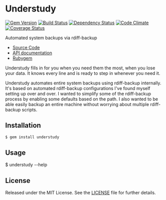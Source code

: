 # Understudy

[![Gem Version](https://badge.fury.io/rb/understudy.png)](http://badge.fury.io/rb/understudy)
[![Build Status](https://travis-ci.org/ketiko/understudy.png?branch=master)](https://travis-ci.org/ketiko/understudy)
[![Dependency Status](https://gemnasium.com/ketiko/understudy.png)](https://gemnasium.com/ketiko/understudy)
[![Code Climate](https://codeclimate.com/github/ketiko/understudy.png)](https://codeclimate.com/github/ketiko/understudy)
[![Coverage Status](https://coveralls.io/repos/ketiko/understudy/badge.png?branch=master)](https://coveralls.io/r/ketiko/understudy?branch=master)

Automated system backups via rdiff-backup

* [Source Code](http://github.com/ketiko/understudy)
* [API documentation](http://rubydoc.info/github/ketiko/understudy/master)
* [Rubygem](http://rubygems.org/gems/understudy)

Understudy fills in for you when you need them the most, when you lose your data.  It knows every line and is ready to step in whenever you need it.

Understudy automates entire system backups using rdiff-backup internally.  It's based on automated rdiff-backup configurations I've found myself setting up over and over.
I wanted to simplify some of the rdiff-backup process by enabling some defaults based on the path.  I also wanted to be able easily backup an entire machine without worrying about
multiple rdiff-backup scripts.

## Installation

```bash
$ gem install understudy
```

## Usage

$ understudy --help

## License

Released under the MIT License.  See the [LICENSE][] file for further details.

[license]: LICENSE.txt
